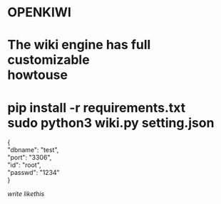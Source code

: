 OPENKIWI
===
The wiki engine has full customizable  
howtouse  
===
pip install -r requirements.txt  
sudo python3 wiki.py
setting.json
===  
{  
    "dbname": "test",  
    "port": "3306",  
    "id": "root",  
    "passwd": "1234"  
}  

*write likethis*
